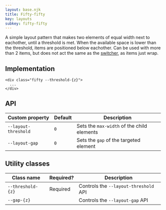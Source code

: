 ```yaml
---
layout: base.njk
title: Fifty-fifty
key: layouts
subkey: fifty-fifty
---
```


A simple layout pattern that makes two elements of equal width next to eachother, until a threshold is met. When the available space is lower than the threshold, items are positioned below eachother. Can be used with more than 2 items, but does not act the same as the [switcher](/layouts/switcher), as items just wrap.

## Implementation

```
<div class="fifty --threshold-{z}">
  ...
</div>
```

## API

<div>
  <table>
    <thead>
      <tr><th>Custom property</th><th>Default</th><th>Description</th></tr>
    </thead>
    <tbody>
      <tr><td><code>--layout-threshold</code></td><td><code>0</code></td><td>Sets the <code>max-width</code> of the child elements</tr>
      <tr><td><code>--layout-gap</code></td><td><code>0</code></td><td>Sets the <code>gap</code> of the targeted element</tr>
    </tbody>
  </table>
</div>

## Utility classes

<div>
  <table>
    <thead>
      <tr><th>Class name</th><th>Required?</th><th>Description</th></tr>
    </thead>
    <tbody>
      <tr><td><code>--threshold-{z}</code></td><td>Required</td><td>Controls the <code>--layout-threshold</code> API</tr>
      <tr><td><code>--gap-{z}</code></td><td></td><td>Controls the <code>--layout-gap</code> API</tr>
    </tbody>
  </table>
</div>
